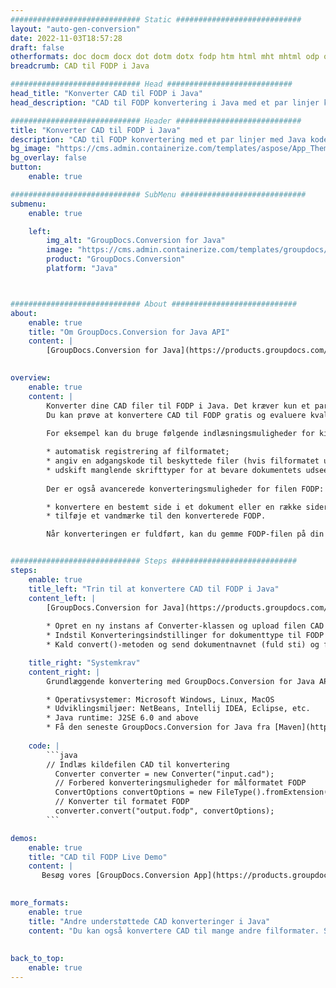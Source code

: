 ```yaml
---
############################# Static ############################
layout: "auto-gen-conversion"
date: 2022-11-03T18:57:28
draft: false
otherformats: doc docm docx dot dotm dotx fodp htm html mht mhtml odp odt otp pot potm potx pps ppsm ppsx ppt pptm pptx rtf
breadcrumb: CAD til FODP i Java

############################# Head ############################
head_title: "Konverter CAD til FODP i Java"
head_description: "CAD til FODP konvertering i Java med et par linjer kode. Konverter over 160 filformater ved hjælp af GroupDocs dokumentkonverterings-API for Java"

############################# Header ############################
title: "Konverter CAD til FODP i Java"
description: "CAD til FODP konvertering med et par linjer med Java kode"
bg_image: "https://cms.admin.containerize.com/templates/aspose/App_Themes/V3/images/bg/header1.png"
bg_overlay: false
button:
    enable: true

############################# SubMenu ############################
submenu:
    enable: true

    left:
        img_alt: "GroupDocs.Conversion for Java"
        image: "https://cms.admin.containerize.com/templates/groupdocs/images/product-logos/90x90-noborder/groupdocs-conversion-java.png"
        product: "GroupDocs.Conversion"
        platform: "Java"



############################# About ############################
about:
    enable: true
    title: "Om GroupDocs.Conversion for Java API"
    content: |
        [GroupDocs.Conversion for Java](https://products.groupdocs.com/conversion/java/) er en avanceret filformatkonverterings-API til konvertering mellem populære billed- og dokumentformater såsom Microsoft Office, OpenDocument, PDF, HTML, e-mail, CAD. og meget mere med blot et par linjer kode. Den native API registrerer automatisk formaterne af de originale dokumenter og tilbyder mange muligheder for at tilpasse de konverterede dokumenter. Sammen med funktionen til at udtrække information fra et dokument, understøtter den også caching af konverteringsresultaterne til den lokale disk som standard. Enhver form for cachelagring kan dog understøttes ved at implementere de passende grænseflader - Amazon S3, Dropbox, Google Drive, Windows Azure, Reddis eller andre.
    

overview:
    enable: true
    content: |
        Konverter dine CAD filer til FODP i Java. Det kræver kun et par linjer med Java kode på enhver platform efter eget valg, såsom Windows, Linux, macOS.
        Du kan prøve at konvertere CAD til FODP gratis og evaluere kvaliteten af ​​konverteringsresultaterne. Sammen med simple filkonverteringsscripts kan du prøve mere sofistikerede muligheder for at indlæse CAD-kildefilen og gemme FODP-outputtet. 
        
        For eksempel kan du bruge følgende indlæsningsmuligheder for kilden CAD:

        * automatisk registrering af filformatet;
        * angiv en adgangskode til beskyttede filer (hvis filformatet understøtter det);
        * udskift manglende skrifttyper for at bevare dokumentets udseende.
        
        Der er også avancerede konverteringsmuligheder for filen FODP:

        * konvertere en bestemt side i et dokument eller en række sider;
        * tilføje et vandmærke til den konverterede FODP.

        Når konverteringen er fuldført, kan du gemme FODP-filen på din lokale filsti eller på et tredjepartslager såsom FTP, Amazon S3, Google Drive, Dropbox osv. Bemærk venligst - for at konvertere CAD til FODP, behøver du ikke installere yderligere software, såsom MS Office, Open Office, Adobe Acrobat Reader osv.


############################# Steps ############################
steps:
    enable: true
    title_left: "Trin til at konvertere CAD til FODP i Java"
    content_left: |
        [GroupDocs.Conversion for Java](https://products.groupdocs.com/conversion/java/) giver udviklere mulighed for nemt at konvertere CAD fil til FODP med et par linjer kode.
        
        * Opret en ny instans af Converter-klassen og upload filen CAD med den fulde sti
        * Indstil Konverteringsindstillinger for dokumenttype til FODP
        * Kald convert()-metoden og send dokumentnavnet (fuld sti) og formatet (FODP) som en parameter

    title_right: "Systemkrav"
    content_right: |
        Grundlæggende konvertering med GroupDocs.Conversion for Java API kan udføres med blot et par linjer kode. Vores API'er understøttes på alle større platforme og operativsystemer. Før du udfører koden nedenfor, skal du sørge for, at du har følgende forudsætninger installeret på dit system.

        * Operativsystemer: Microsoft Windows, Linux, MacOS
        * Udviklingsmiljøer: NetBeans, Intellij IDEA, Eclipse, etc.
        * Java runtime: J2SE 6.0 and above
        * Få den seneste GroupDocs.Conversion for Java fra [Maven](https://repository.groupdocs.com/webapp/#/artifacts/browse/tree/General/repo/com/groupdocs/groupdocs-conversion)
         
    code: |
        ```java    
        // Indlæs kildefilen CAD til konvertering
          Converter converter = new Converter("input.cad");
          // Forbered konverteringsmuligheder for målformatet FODP
          ConvertOptions convertOptions = new FileType().fromExtension("fodp").getConvertOptions();
          // Konverter til formatet FODP
          converter.convert("output.fodp", convertOptions);
        ```

demos:
    enable: true
    title: "CAD til FODP Live Demo"
    content: |
       Besøg vores [GroupDocs.Conversion App](https://products.groupdocs.app/conversion/family) websted, og prøv CAD til FODP konvertering nu. Den gratis demo har følgende fordele
          

more_formats:
    enable: true
    title: "Andre understøttede CAD konverteringer i Java"
    content: "Du kan også konvertere CAD til mange andre filformater. Se venligst listen nedenfor."
       
       
back_to_top:
    enable: true
---
```

